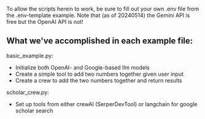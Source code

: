 To allow the scripts herein to work, be sure to fill out your own .env file from the 
.env-template example. Note that (as of 20240514) the Gemini API is free but the OpenAI 
API is not!

## What we've accomplished in each example file:

basic_example.py: 
* Initialize both OpenAI- and Google-based llm models
* Create a simple tool to add two numbers together given user input
* Create a crew to add the two numbers together and return results

scholar_crew.py:
* Set up tools from either crewAI (SerperDevTool) or langchain for google scholar search

